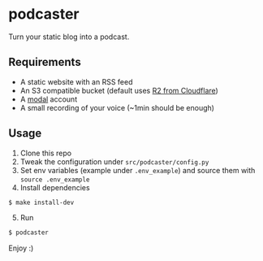# podcaster

Turn your static blog into a podcast. 

## Requirements

* A static website with an RSS feed
* An S3 compatible bucket (default uses [R2 from Cloudflare](https://developers.cloudflare.com/r2/))
* A [modal](https://modal.com/) account
* A small recording of your voice (~1min should be enough)


## Usage

1. Clone this repo
2. Tweak the configuration under `src/podcaster/config.py`
3. Set env variables (example under `.env_example`) and source them with `source .env_example`
4. Install dependencies
```bash
$ make install-dev
```
5. Run
```bash
$ podcaster
```

Enjoy :)
